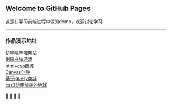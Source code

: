 ## Welcome to GitHub Pages
这是在学习前端过程中做的demo，欢迎讨论学习

---------
### 作品演示地址
[仿哔哩哔哩网站](http://www.kiros.club/WebProject/bilibili/index.html)  
[别踩白块游戏](http://www.kiros.club/WebProject/whiteBlockGame/index.html)  
[html+css商城](http://www.kiros.club/WebProject/shop/login.html)  
[Canvas时钟](http://www.kiros.club/WebProject/clock/index.html)  
[基于jquery商城](http://www.kiros.club/WebProject/jqueryShop/index.html)  
[css3动画旋转的地球](http://www.kiros.club/WebProject/rotativeEarth/index.html)
</br>
</br>
:dog:
:school:
:heartbeat:
:milky_way:
